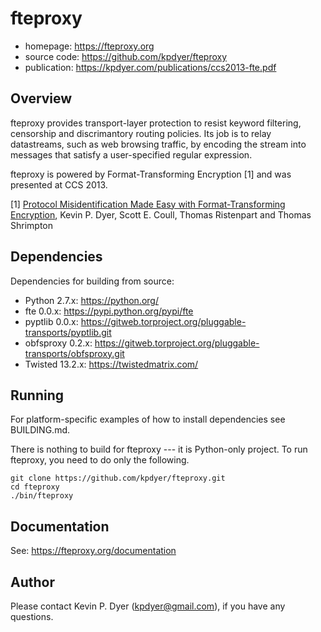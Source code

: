 fteproxy
========

* homepage: https://fteproxy.org
* source code: https://github.com/kpdyer/fteproxy
* publication: https://kpdyer.com/publications/ccs2013-fte.pdf

Overview
--------

fteproxy provides transport-layer protection to resist keyword filtering, censorship and discrimantory routing policies.
Its job is to relay datastreams, such as web browsing traffic, by encoding the stream into messages that satisfy a user-specified regular expression. 

fteproxy is powered by Format-Transforming Encryption [1] and was presented at CCS 2013.

[1] [Protocol Misidentification Made Easy with Format-Transforming Encryption](https://kpdyer.com/publications/ccs2013-fte.pdf), Kevin P. Dyer, Scott E. Coull, Thomas Ristenpart and Thomas Shrimpton

Dependencies
--------

Dependencies for building from source:
* Python 2.7.x: https://python.org/
* fte 0.0.x: https://pypi.python.org/pypi/fte
* pyptlib 0.0.x: https://gitweb.torproject.org/pluggable-transports/pyptlib.git
* obfsproxy 0.2.x: https://gitweb.torproject.org/pluggable-transports/obfsproxy.git
* Twisted 13.2.x: https://twistedmatrix.com/

Running
-------

For platform-specific examples of how to install dependencies see BUILDING.md.

There is nothing to build for fteproxy --- it is Python-only project. To run fteproxy, you need to do only the following.

```
git clone https://github.com/kpdyer/fteproxy.git
cd fteproxy
./bin/fteproxy
```

Documentation
-------------

See: https://fteproxy.org/documentation


Author
------

Please contact Kevin P. Dyer (kpdyer@gmail.com), if you have any questions.
